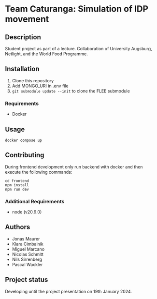 # Team Caturanga: Simulation of IDP movement

## Description
Student project as part of a lecture.
Collaboration of University Augsburg, Netlight, and the World Food Programme.

## Installation
1. Clone this repository
2. Add MONGO_URI in .env file
3. `git submodule update --init` to clone the FLEE submodule

### Requirements
- Docker

## Usage
```
docker compose up
```

## Contributing
During frontend development only run backend with docker and then execute the following commands:
```
cd frontend
npm install
npm run dev
```

### Additional Requirements
- node (v20.9.0)

## Authors
- Jonas Maurer
- Klara Cimbalnik
- Miguel Marcano
- Nicolas Schmitt
- Nils Sirrenberg
- Pascal Wackler

## Project status
Developing until the project presentation on 19th January 2024.
